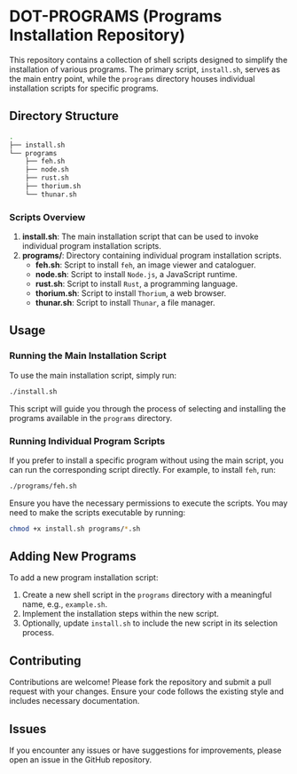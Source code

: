 # DOT-PROGRAMS (Programs Installation Repository)

This repository contains a collection of shell scripts designed to simplify the installation of various programs. The primary script, `install.sh`, serves as the main entry point, while the `programs` directory houses individual installation scripts for specific programs.

## Directory Structure

```bash
.
├── install.sh
└── programs
    ├── feh.sh
    ├── node.sh
    ├── rust.sh
    ├── thorium.sh
    └── thunar.sh
```

### Scripts Overview

1. **install.sh**: The main installation script that can be used to invoke individual program installation scripts.
2. **programs/**: Directory containing individual program installation scripts.
   - **feh.sh**: Script to install `feh`, an image viewer and cataloguer.
   - **node.sh**: Script to install `Node.js`, a JavaScript runtime.
   - **rust.sh**: Script to install `Rust`, a programming language.
   - **thorium.sh**: Script to install `Thorium`, a web browser.
   - **thunar.sh**: Script to install `Thunar`, a file manager.

## Usage

### Running the Main Installation Script

To use the main installation script, simply run:

```sh
./install.sh
```

This script will guide you through the process of selecting and installing the programs available in the `programs` directory.

### Running Individual Program Scripts

If you prefer to install a specific program without using the main script, you can run the corresponding script directly. For example, to install `feh`, run:

```sh
./programs/feh.sh
```

Ensure you have the necessary permissions to execute the scripts. You may need to make the scripts executable by running:

```sh
chmod +x install.sh programs/*.sh
```

## Adding New Programs

To add a new program installation script:

1. Create a new shell script in the `programs` directory with a meaningful name, e.g., `example.sh`.
2. Implement the installation steps within the new script.
3. Optionally, update `install.sh` to include the new script in its selection process.

## Contributing

Contributions are welcome! Please fork the repository and submit a pull request with your changes. Ensure your code follows the existing style and includes necessary documentation.

## Issues

If you encounter any issues or have suggestions for improvements, please open an issue in the GitHub repository.
